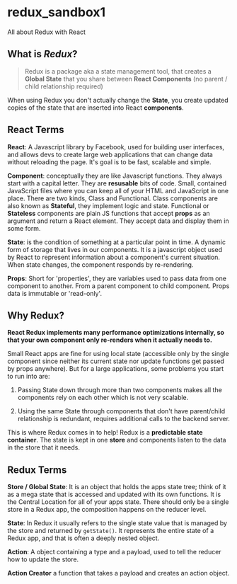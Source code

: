 # redux_sandbox1
All about Redux with React

## What is ***Redux***?
>Redux is a package aka a state management tool, that creates a **Global State** that you share between **React Components** (no parent / child relationship required)


When using Redux you don't actually change the **State**, you create updated copies of the state that are inserted into React **components**.

## React Terms
**React**: A Javascript library by Facebook, used for building user interfaces, and allows devs to create large web applications that can change data without reloading the page. It's goal is to be fast, scalable and simple.  

**Component**:  conceptually they are like Javascript functions. They always start with a capital letter. They are **resusable** bits of code. Small, contained JavaScript files where you can keep all of your HTML and JavaScript in one place. There are two kinds, Class and Functional. Class components are also known as **Stateful**, they implement logic and state. Functional or **Stateless** components are plain JS functions that accept **props** as an argument and return a React element. They accept data and display them in some form. 

**State**: is the condition of something at a particular point in time. A dynamic form of storage that lives in our components. It is a javascript object used by React to represent information about a component's current situation. When state changes, the component responds by re-rendering. 

**Props**: Short for 'properties', they are variables used to pass data from one component to another. From a parent component to child component. Props data is immutable or 'read-only'.

## Why Redux?

**React Redux implements many performance optimizations internally, so that your own component only re-renders when it actually needs to.**

Small React apps are fine for using local state (accessible only by the single component since neither its current state nor update functions get passed by props anywhere). But for a large applications, some problems you start to run into are: 

1. Passing State down through more than two components makes all the components rely on each other which is not very scalable. 

2. Using the same State through components that don't have parent/child relationship is redundant, requires additional calls to the backend server. 

This is where Redux comes in to help! Redux is a **predictable state container**. The state is kept in one **store** and components listen to the data in the store that it needs. 

## Redux Terms

**Store / Global State**: It is an object that holds the apps state tree; think of it as a mega state that is accessed and updated with its own functions. It is the Central Location for all of your apps state. There should only be a single store in a Redux app, the composition happens on the reducer level.

**State**: In Redux it usually refers to the single state value that is managed by the store and returned by ```getState()```. It represents the entire state of a Redux app, and that is often a deeply nested object.

**Action**: A object containing a type and a payload, used to tell the reducer how to update the store.

**Action Creator** a function that takes a payload and creates an action object.







